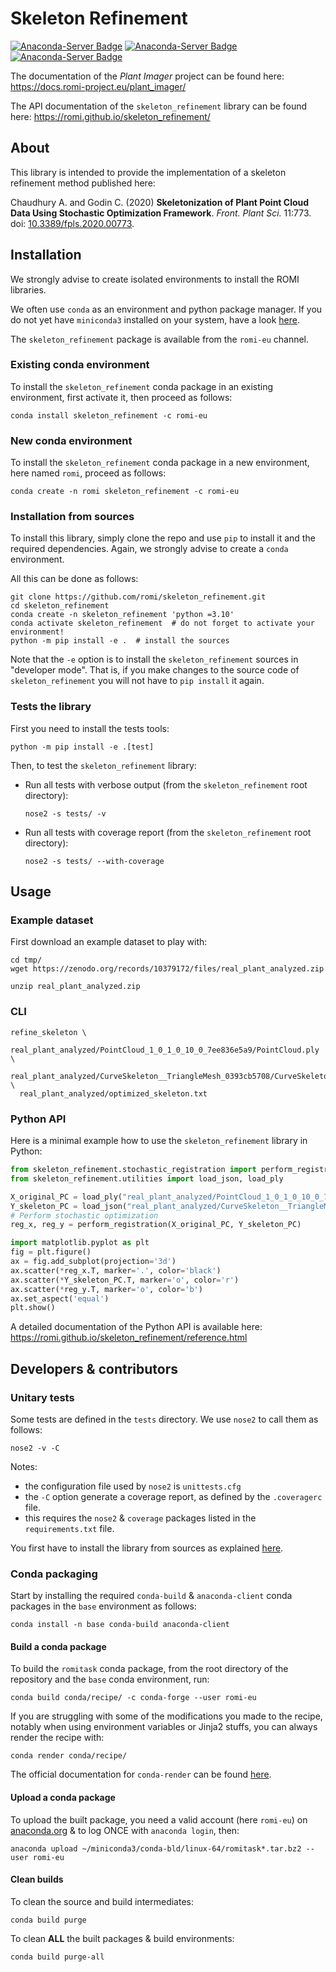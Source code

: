 # Skeleton Refinement

[![Anaconda-Server Badge](https://anaconda.org/romi-eu/skeleton_refinement/badges/version.svg)](https://anaconda.org/romi-eu/skeleton_refinement)
[![Anaconda-Server Badge](https://anaconda.org/romi-eu/skeleton_refinement/badges/platforms.svg)](https://anaconda.org/romi-eu/skeleton_refinement)
[![Anaconda-Server Badge](https://anaconda.org/romi-eu/skeleton_refinement/badges/license.svg)](https://anaconda.org/romi-eu/skeleton_refinement)

The documentation of the _Plant Imager_ project can be found here: https://docs.romi-project.eu/plant_imager/

The API documentation of the `skeleton_refinement` library can be found here: https://romi.github.io/skeleton_refinement/ 

## About

This library is intended to provide the implementation of a skeleton refinement method published here:

Chaudhury A. and Godin C. (2020) **Skeletonization of Plant Point Cloud Data Using Stochastic Optimization Framework**. _Front. Plant Sci._ 11:773. doi: [10.3389/fpls.2020.00773](https://doi.org/10.3389/fpls.2020.00773).


## Installation

We strongly advise to create isolated environments to install the ROMI libraries.

We often use `conda` as an environment and python package manager.
If you do not yet have `miniconda3` installed on your system, have a look [here](https://docs.conda.io/en/latest/miniconda.html).

The `skeleton_refinement` package is available from the `romi-eu` channel.

### Existing conda environment
To install the `skeleton_refinement` conda package in an existing environment, first activate it, then proceed as follows:
```shell
conda install skeleton_refinement -c romi-eu
```

### New conda environment
To install the `skeleton_refinement` conda package in a new environment, here named `romi`, proceed as follows:
```shell
conda create -n romi skeleton_refinement -c romi-eu
```

### Installation from sources
To install this library, simply clone the repo and use `pip` to install it and the required dependencies.
Again, we strongly advise to create a `conda` environment.

All this can be done as follows:
```shell
git clone https://github.com/romi/skeleton_refinement.git
cd skeleton_refinement
conda create -n skeleton_refinement 'python =3.10'
conda activate skeleton_refinement  # do not forget to activate your environment!
python -m pip install -e .  # install the sources
```

Note that the `-e` option is to install the `skeleton_refinement` sources in "developer mode".
That is, if you make changes to the source code of `skeleton_refinement` you will not have to `pip install` it again.

### Tests the library
First you need to install the tests tools:
```shell
python -m pip install -e .[test]
```

Then, to test the `skeleton_refinement` library:
 - Run all tests with verbose output (from the `skeleton_refinement` root directory):
    ```shell
    nose2 -s tests/ -v
    ```
 - Run all tests with coverage report (from the `skeleton_refinement` root directory):
    ```shell
    nose2 -s tests/ --with-coverage
    ```


## Usage

### Example dataset
First download an example dataset to play with:
```shell
cd tmp/
wget https://zenodo.org/records/10379172/files/real_plant_analyzed.zip

unzip real_plant_analyzed.zip
```

### CLI
```shell
refine_skeleton \
  real_plant_analyzed/PointCloud_1_0_1_0_10_0_7ee836e5a9/PointCloud.ply \
  real_plant_analyzed/CurveSkeleton__TriangleMesh_0393cb5708/CurveSkeleton.json \
  real_plant_analyzed/optimized_skeleton.txt
```

### Python API

Here is a minimal example how to use the `skeleton_refinement` library in Python:

```python
from skeleton_refinement.stochastic_registration import perform_registration
from skeleton_refinement.utilities import load_json, load_ply

X_original_PC = load_ply("real_plant_analyzed/PointCloud_1_0_1_0_10_0_7ee836e5a9/PointCloud.ply")
Y_skeleton_PC = load_json("real_plant_analyzed/CurveSkeleton__TriangleMesh_0393cb5708/CurveSkeleton.json", "points")
# Perform stochastic optimization
reg_x, reg_y = perform_registration(X_original_PC, Y_skeleton_PC)

import matplotlib.pyplot as plt
fig = plt.figure()
ax = fig.add_subplot(projection='3d')
ax.scatter(*reg_x.T, marker='.', color='black')
ax.scatter(*Y_skeleton_PC.T, marker='o', color='r')
ax.scatter(*reg_y.T, marker='o', color='b')
ax.set_aspect('equal')
plt.show()
```

A detailed documentation of the Python API is available here: https://romi.github.io/skeleton_refinement/reference.html


## Developers & contributors

### Unitary tests

Some tests are defined in the `tests` directory.
We use `nose2` to call them as follows:

```shell
nose2 -v -C
```

Notes:

- the configuration file used by `nose2` is `unittests.cfg`
- the `-C` option generate a coverage report, as defined by the `.coveragerc` file.
- this requires the `nose2` & `coverage` packages listed in the `requirements.txt` file.

You first have to install the library from sources as explained [here](#installation-from-sources).

### Conda packaging
Start by installing the required `conda-build` & `anaconda-client` conda packages in the `base` environment as follows:
```shell
conda install -n base conda-build anaconda-client
```

#### Build a conda package
To build the `romitask` conda package, from the root directory of the repository and the `base` conda environment, run:
```shell
conda build conda/recipe/ -c conda-forge --user romi-eu
```

If you are struggling with some of the modifications you made to the recipe, 
notably when using environment variables or Jinja2 stuffs, you can always render the recipe with:
```shell
conda render conda/recipe/
```

The official documentation for `conda-render` can be found [here](https://docs.conda.io/projects/conda-build/en/stable/resources/commands/conda-render.html).

#### Upload a conda package
To upload the built package, you need a valid account (here `romi-eu`) on [anaconda.org](www.anaconda.org) & to log ONCE
with `anaconda login`, then:
```shell
anaconda upload ~/miniconda3/conda-bld/linux-64/romitask*.tar.bz2 --user romi-eu
```

#### Clean builds
To clean the source and build intermediates:
```shell
conda build purge
```

To clean **ALL** the built packages & build environments:
```shell
conda build purge-all
```

